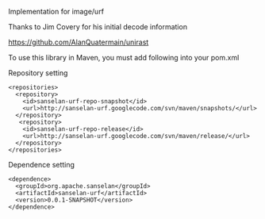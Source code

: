 Implementation for image/urf

Thanks to Jim Covery for his initial decode information

https://github.com/AlanQuatermain/unirast

To use this library in Maven, you must add following into your pom.xml

Repository setting
```
<repositories>
  <repository>
    <id>sanselan-urf-repo-snapshot</id>
    <url>http://sanselan-urf.googlecode.com/svn/maven/snapshots/</url>
  </repository>
   <repository>
    <id>sanselan-urf-repo-release</id>
    <url>http://sanselan-urf.googlecode.com/svn/maven/release/</url>
  </repository>
</repositories>
```

Dependence setting
```
<dependence>
  <groupId>org.apache.sanselan</groupId>
  <artifactId>sanselan-urf</artifactId>
  <version>0.0.1-SNAPSHOT</version>
</dependence>
```